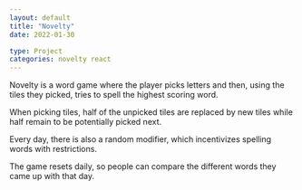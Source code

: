 ```yaml
---
layout: default
title: "Novelty"
date: 2022-01-30

type: Project
categories: novelty react
---
```


Novelty is a word game where the player picks letters and then, using the tiles they picked, tries to spell the highest scoring word.

When picking tiles, half of the unpicked tiles are replaced by new tiles while half remain to be potentially picked next.

Every day, there is also a random modifier, which incentivizes spelling words with restrictions.

The game resets daily, so people can compare the different words they came up with that day.

<div id="novelty_game_container"></div>

<!-- Load React. -->
<script src="https://unpkg.com/react@16/umd/react.production.min.js" crossorigin></script>
<script src="https://unpkg.com/react-dom@16/umd/react-dom.production.min.js" crossorigin></script>

<!-- Load our little css and js -->
<link rel="stylesheet" type="text/css" href="{{ site.baseurl }}/assets/singleplayer-novelty/index.css">
<script src="{{ site.baseurl }}/assets/singleplayer-novelty/CollinsScrabbleWords2019.js"></script>
<script src="{{ site.baseurl }}/assets/singleplayer-novelty/novelty.js"></script>
